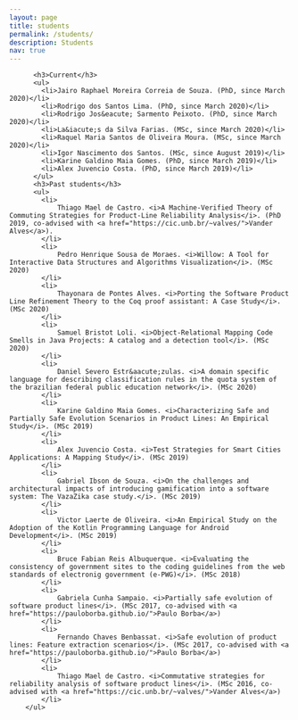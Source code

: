 ```yaml
---
layout: page
title: students
permalink: /students/
description: Students 
nav: true
---
```

<!-- {% comment %}
*
*  This loop loops through a collection called `collection_name`
*  and sorts it by the front matter variable `date` and than filters
*  the collection with `reverse` in reverse order
*
*  To make it work you first have to assign the data to a new string
*  called `sorted`.
*
<ul>
    {% assign sorted = site.collection_name | sort: 'date' | reverse %}
    {% for item in sorted %}
    <li>{{ item.title }}</li>
    {% endfor %}
</ul> 
{% endcomment %}
-->

		  <h3>Current</h3>
		  <ul>
			<li>Jairo Raphael Moreira Correia de Souza. (PhD, since March 2020)</li>
			<li>Rodrigo dos Santos Lima. (PhD, since March 2020)</li>
			<li>Rodrigo Jos&eacute; Sarmento Peixoto. (PhD, since March 2020)</li>
			<li>La&iacute;s da Silva Farias. (MSc, since March 2020)</li>
			<li>Raquel Maria Santos de Oliveira Moura. (MSc, since March 2020)</li>
			<li>Igor Nascimento dos Santos. (MSc, since August 2019)</li>
			<li>Karine Galdino Maia Gomes. (PhD, since March 2019)</li>
			<li>Alex Juvencio Costa. (PhD, since March 2019)</li>
		  </ul>
		  <h3>Past students</h3>
		  <ul>
			<li>
				Thiago Mael de Castro. <i>A Machine-Verified Theory of Commuting Strategies for Product-Line Reliability Analysis</i>. (PhD 2019, co-advised with <a href="https://cic.unb.br/~valves/">Vander Alves</a>).
			</li>
			<li>
				Pedro Henrique Sousa de Moraes. <i>Willow: A Tool for Interactive Data Structures and Algorithms Visualization</i>. (MSc 2020)
			</li>
			<li>
				Thayonara de Pontes Alves. <i>Porting the Software Product Line Refinement Theory to the Coq proof assistant: A Case Study</i>. (MSc 2020)
			</li>
			<li>
				Samuel Bristot Loli. <i>Object-Relational Mapping Code Smells in Java Projects: A catalog and a detection tool</i>. (MSc 2020)
			</li>
			<li>
				Daniel Severo Estr&aacute;zulas. <i>A domain specific language for describing classification rules in the quota system of the brazilian federal public education network</i>. (MSc 2020)
			</li>
			<li>
				Karine Galdino Maia Gomes. <i>Characterizing Safe and Partially Safe Evolution Scenarios in Product Lines: An Empirical Study</i>. (MSc 2019)
			</li>
			<li>
				Alex Juvencio Costa. <i>Test Strategies for Smart Cities Applications: A Mapping Study</i>. (MSc 2019)
			</li>
			<li>
				Gabriel Ibson de Souza. <i>On the challenges and architectural impacts of introducing gamification into a software system: The VazaZika case study.</i>. (MSc 2019)
			</li>
			<li>
				Victor Laerte de Oliveira. <i>An Empirical Study on the Adoption of the Kotlin Programming Language for Android Development</i>. (MSc 2019)
			</li>
			<li>
				Bruce Fabian Reis Albuquerque. <i>Evaluating the consistency of government sites to the coding guidelines from the web standards of electronig government (e-PWG)</i>. (MSc 2018)
			</li>
			<li>
				Gabriela Cunha Sampaio. <i>Partially safe evolution of software product lines</i>. (MSc 2017, co-advised with <a href="https://pauloborba.github.io/">Paulo Borba</a>)
			</li>
			<li>
				Fernando Chaves Benbassat. <i>Safe evolution of product lines: Feature extraction scenarios</i>. (MSc 2017, co-advised with <a href="https://pauloborba.github.io/">Paulo Borba</a>)
			</li>
			<li>
				Thiago Mael de Castro. <i>Commutative strategies for reliability analysis of software product lines</i>. (MSc 2016, co-advised with <a href="https://cic.unb.br/~valves/">Vander Alves</a>)
			</li>
		</ul>


<!-- 
<div class="projects grid">

  {% assign sorted_projects = site.projects | sort: "importance" %}
  {% for project in sorted_projects %}
  <div class="grid-item">
    {% if project.redirect %}
    <a href="{{ project.redirect }}" target="_blank">
    {% else %}
    <a href="{{ project.url | relative_url }}">
    {% endif %}
      <div class="card hoverable">
        {% if project.img %}
        <img src="{{ project.img | relative_url }}" alt="project thumbnail">
        {% endif %}
        <div class="card-body">
          <h2 class="card-title text-lowercase">{{ project.title }}</h2>
          <p class="card-text">{{ project.description }}</p>
          <div class="row ml-1 mr-1 p-0">
            {% if project.github %}
            <div class="github-icon">
              <div class="icon" data-toggle="tooltip" title="Code Repository">
                <a href="{{ project.github }}" target="_blank"><i class="fab fa-github gh-icon"></i></a>
              </div>
              {% if project.github_stars %}
              <span class="stars" data-toggle="tooltip" title="GitHub Stars">
                <i class="fas fa-star"></i>
                <span id="{{ project.github_stars }}-stars"></span>
              </span>
              {% endif %}
            </div>
            {% endif %}
          </div>
        </div>
      </div>
    </a>
  </div>
{% endfor %}

</div> -->
